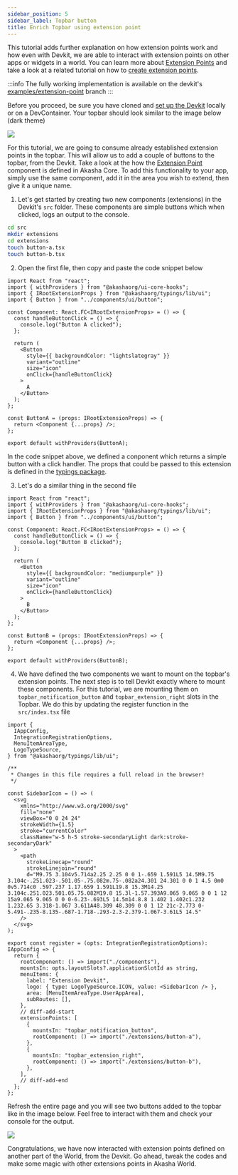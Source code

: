 ```yaml
---
sidebar_position: 5
sidebar_label: Topbar button
title: Enrich Topbar using extension point
---
```


This tutorial adds further explanation on how extension points work and how even with Devkit, we are able to interact with extension points on other apps or widgets in a world. You can learn more about [Extension Points](../../extensions/extension-points.md) and take a look at a related tutorial on how to [create extension points](../extension-tutorials/create-extension-points.md).

:::info
The fully working implementation is available on the devkit's [examples/extension-point](https://github.com/AKASHAorg/extension-devkit/tree/examples/extension-point) branch
:::

Before you proceed, be sure you have cloned and [set up the Devkit](../../devkit/setup.mdx) locally or on a DevContainer. Your topbar should look similar to the image below (dark theme)

<img src="/img/topbar.png"></img>

For this tutorial, we are going to consume already established extension points in the topbar. This will allow us to add a couple of buttons to the topbar, from the Devkit. Take a look at the how the [Extension Point](https://github.com/AKASHAorg/akasha-core/blob/next/libs/extensions/src/react/extension.tsx) component is defined in Akasha Core. To add this functionality to your app, simply use the same component, add it in the area you wish to extend, then give it a unique name.

1. Let's get started by creating two new components (extensions) in the Devkit's `src` folder. These components are simple buttons which when clicked, logs an output to the console.

```bash title="run this from the root of the project"
cd src
mkdir extensions
cd extensions
touch button-a.tsx
touch button-b.tsx
```

2. Open the first file, then copy and paste the code snippet below

```tsx title="src/extensions/button-a.tsx"
import React from "react";
import { withProviders } from "@akashaorg/ui-core-hooks";
import { IRootExtensionProps } from "@akashaorg/typings/lib/ui";
import { Button } from "../components/ui/button";

const Component: React.FC<IRootExtensionProps> = () => {
  const handleButtonClick = () => {
    console.log("Button A clicked");
  };

  return (
    <Button
      style={{ backgroundColor: "lightslategray" }}
      variant="outline"
      size="icon"
      onClick={handleButtonClick}
    >
      A
    </Button>
  );
};

const ButtonA = (props: IRootExtensionProps) => {
  return <Component {...props} />;
};

export default withProviders(ButtonA);
```

In the code snippet above, we defined a conponent which returns a simple button with a click handler. The props that could be passed to this extension is defined in the [typings package](https://github.com/AKASHAorg/akasha-core/blob/next/libs/typings/src/ui/root-component.ts).

3. Let's do a similar thing in the second file

```tsx title="src/extensions/button-b.tsx"
import React from "react";
import { withProviders } from "@akashaorg/ui-core-hooks";
import { IRootExtensionProps } from "@akashaorg/typings/lib/ui";
import { Button } from "../components/ui/button";

const Component: React.FC<IRootExtensionProps> = () => {
  const handleButtonClick = () => {
    console.log("Button B clicked");
  };

  return (
    <Button
      style={{ backgroundColor: "mediumpurple" }}
      variant="outline"
      size="icon"
      onClick={handleButtonClick}
    >
      B
    </Button>
  );
};

const ButtonB = (props: IRootExtensionProps) => {
  return <Component {...props} />;
};

export default withProviders(ButtonB);
```

4. We have defined the two components we want to mount on the topbar's extension points. The next step is to tell Devkit exactly where to mount these components. For this tutorial, we are mounting them on `topbar_notification_button` and `topbar_extension_right` slots in the Topbar. We do this by updating the register function in the `src/index.tsx` file

```tsx title="src/index.tsx"
import {
  IAppConfig,
  IntegrationRegistrationOptions,
  MenuItemAreaType,
  LogoTypeSource,
} from "@akashaorg/typings/lib/ui";

/**
 * Changes in this file requires a full reload in the browser!
 */

const SidebarIcon = () => (
  <svg
    xmlns="http://www.w3.org/2000/svg"
    fill="none"
    viewBox="0 0 24 24"
    strokeWidth={1.5}
    stroke="currentColor"
    className="w-5 h-5 stroke-secondaryLight dark:stroke-secondaryDark"
  >
    <path
      strokeLinecap="round"
      strokeLinejoin="round"
      d="M9.75 3.104v5.714a2.25 2.25 0 0 1-.659 1.591L5 14.5M9.75 3.104c-.251.023-.501.05-.75.082m.75-.082a24.301 24.301 0 0 1 4.5 0m0 0v5.714c0 .597.237 1.17.659 1.591L19.8 15.3M14.25 3.104c.251.023.501.05.75.082M19.8 15.3l-1.57.393A9.065 9.065 0 0 1 12 15a9.065 9.065 0 0 0-6.23-.693L5 14.5m14.8.8 1.402 1.402c1.232 1.232.65 3.318-1.067 3.611A48.309 48.309 0 0 1 12 21c-2.773 0-5.491-.235-8.135-.687-1.718-.293-2.3-2.379-1.067-3.61L5 14.5"
    />
  </svg>
);

export const register = (opts: IntegrationRegistrationOptions): IAppConfig => {
  return {
    rootComponent: () => import("./components"),
    mountsIn: opts.layoutSlots?.applicationSlotId as string,
    menuItems: {
      label: "Extension Devkit",
      logo: { type: LogoTypeSource.ICON, value: <SidebarIcon /> },
      area: [MenuItemAreaType.UserAppArea],
      subRoutes: [],
    },
    // diff-add-start
    extensionPoints: [
      {
        mountsIn: "topbar_notification_button",
        rootComponent: () => import("./extensions/button-a"),
      },
      {
        mountsIn: "topbar_extension_right",
        rootComponent: () => import("./extensions/button-b"),
      },
    ],
    // diff-add-end
  };
};
```

Refresh the entire page and you will see two buttons added to the topbar like in the image below. Feel free to interact with them and check your console for the output.

<img src="/img/topbar_updated.png"></img>

Congratulations, we have now interacted with extension points defined on another part of the World, from the Devkit. Go ahead, tweak the codes and make some magic with other extensions points in Akasha World.
